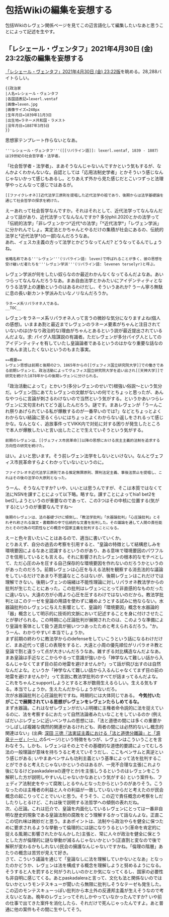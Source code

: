 # 包括Wikiの編集を妄想する
包括Wikiのレヴェン関係ページを見てこの辺言語化して編集したいなあと思うことによって記述を生やす。

## 「レシェール・ヴェンタフ」2021年4月30日 (金) 23:22版の編集を妄想する
[「レシェール・ヴェンタフ」2021年4月30日 (金) 23:22版](http://www.jurliyuuri.info/w/index.php?title=%E3%83%AC%E3%82%B7%E3%82%A7%E3%83%BC%E3%83%AB%E3%83%BB%E3%83%B4%E3%82%A7%E3%83%B3%E3%82%BF%E3%83%95&oldid=2299)を眺める。28,288バイトらしい。

```
{{政治家
|人名=レシェール・ヴェンタフ
|各国語表記=lexerl.ventaf
|画像=leven.jpg
|画像サイズ=240px
|生年月日=1839年11月3日
|出生地=ラネーメ共和国・ラメスト
|没年月日=1887年3月5日
}}
```
思想家テンプレート作らないとなあ。

```
'''レシェール・ヴェンタフ'''([[リパライン語]]: lexerl.ventaf, 1839 - 1887）は19世紀の社会哲学者・法学者。
```
「社会哲学者・法学者」、まあそうなんじゃないんですかという気もするが、なんかよくわかんないな。自認としては「応用法制史学者」とかそういう感じなんじゃないかって感じもあるし。とりあえず外から見た感じだとこいつずっと法理学やっとんなって感じではあるが。

```
[[ファイクレオネ]]近代法学三原則を提唱した近代法学の祖であり、後期からは法学基礎論を通じて社会哲学の探求を続けた。
```
えーあれって社会哲学なんですか。それはそれとして、近代法学ってなんなんだよって話があり、近代法学ってなんなんですか? 多分phil.2020とかの法学って「伝統的法学」「非レヴェンかつ†近代†の法学」「†近代法学†」「レヴェン学派」に分かれんでしょ。実定法とかちゃんとやるだけの集積が社会にあるの、伝統的法学と†近代法学†(の一部)なんだろうなあ。<br>
あれ、イェスカ主義の方って法学とかどうなってんだ? どうなってるんでしょうね。

```
省略名称である'''レヴェン'''(リパライン語: leven)で呼ばれることが多く、彼の思想を受け継いだ者たちを'''レヴェン学派'''(リパライン語: levenen terselyr)と呼ぶ。
```
レヴェン学派が何をしたい奴らなのか最近わかんなくなってるんだよなあ。あいつらってなんなんだろうなあ。まあ自由法学とかみたいにアイデンティティとなりうる法学上の運動というのはあるわけだし、そういうあれか? うーん寧ろ無駄に息の長い新カント学派みたいなノリなんだろうか。

```
ラネーメ系リパラオネ人である。
__TOC__
```
レヴェンをラネーメ系リパラオネ人って言うの微妙な気分になりますよね(個人の感想)。いままあ割と最近までレヴェンのラネーメ要素がちゃんと注目されていないのは(かなり政治的な)理由がちゃんとあるという説が最近提出されているんだよな。求: パイグ人陰謀説の有識者。ただレヴェンが多分パイグ人としてのアイデンティティを有していたし皇論論者であるというのはかなり重要な話なのであんま流したくないというのもまた事実。

```
==概要==
レヴェン思想は前期と後期の2つ、1865年からの[[ヴェフィス国立研究院大学]]での働きである前期レヴェンと、政治活動によってヴェフィス国立研究院大学を追い出され[[天神大学]]で研究を続けた1878年からの後期レヴェンに分けられる。
```
「政治活動によって」とかいう(多分レヴェンのせいで)根強い俗説～という気分だ。レヴェン団にあてたレヴェンの文献がないの何でとちょっと思ったが、あんなやつらに言論が刺さるわけないので当然という気がする。というかあいつらレヴェンに文句言われてどう返したんだろう。謎です。まあレヴェンが「うーんこれ祭りあげられている私が爆散するのが一番早いのでは?」などとちょっとよくわからない結論に至るくらいにはちょっとよくわからない返しをされるって感じかな。なんとなく、追放事件ってVIKK内で対処に対する困りが発生したところで本人が爆散したいと言い出したことで生えていそうという気がする。

```
前期のレヴェンは、[[ヴェフィス市民革命]]以降の思想における民主主義的法制を追求する方向性の研究を続けた。
```
はい。よいと思います。そう前レヴェン法学をしないといけない。なんとヴェフィス市民革命すらよくわかっていないというのに。

```
ファイクレオネ近代法学三原則である推定無罪原則、罪刑法定主義、事後法禁止を提唱し、これはその後の法学の大原則となった。
```
うーん、そうなんですか? いや、いいとは思うんですが、そこは本質ではなくて法にNSNを課すことによって以下略。略すな。課すことによってhia1 bet2をbet2しようというのが重要なのであって、この3つはその中核に位置する(気がする)というのが重要なんですね～

```
後期のレヴェンは、法の基礎づけに傾倒し、「教法学批判」「水器論批判」「心圧論批判」とそれぞれ称される論文・書籍群の中で伝統的な文書を批判した。その議論を通して人間の責任能力とその行為の可罰性などの概念や国家主義を批判することになる。
```
えーと色々言いたいことはあるので、適当に書いていくか。<br>
とりあえず、自分の過去の考察を引用すると、"皇論の特徴として結構悲しみを環境要因によるなあと認識するというのがあり、ある意味で環境要因のパワフルさを信用しているとも言える。それに影響されたレヴェンの根本的なモチベとして、ただ心圧のみを圧する自己保存的な環境要因を作れないのだろうかというのがあったのだろう。前期レヴェンは心圧を与える法制を観察する消去法的な議論をしているだけであまり不思議なところはないが、後期レヴェンはこれだけでは理解できない。後期レヴェンの端緒は不能性理論に対しリパラオネ教法学からの批判が生じたことにあった。この批判はレヴェンにとって非直感的なものだったに違いない。大遠の方が小周より心圧を圧するわけではないのだから。教法学批判とはこのテーゼを皇論の用語を使わずに纏めようとする試みに他ならない。水器論批判のレヴェンに与えた影響として、皇論的「環境要因」概念を水器論的「器」概念として明示的に技術的文脈において記述することを身に付けさせたことが挙げられる。この時期に心圧論批判が展開されたのは、このような準備により皇論を客体として扱う道具が揃いつつあったためと考えられるだろう。"か。うーん、わかりやすい! 本当でしょうか。<br>
まず前期の終わりに教法学からのdefenseをしていこうという話になるわけだけど、まあ近代って感じの表現をすると、大遠と小周の優先順位がリパラオネ教と皇論で割と違うって点が大きいんだろうなあ。雑すぎる対比構造なんだよなあ。まあ皇論は手近なとこからやるって意識が強いから「神学なんて難しい話から入るんじゃなくてまず目の前の地雷を避けませんか?」って話が飛び出すのは自然なんだよな。というか「神学なんて難しい話から入るんじゃなくてまず目の前の地雷を避けませんか?」って言説に教法学批判のすべてが詰まってるんだよな。これをちゃんとsupportしようとすると本が数冊生えるらしい。生える気もする。本当でしょうか。生えたんだからしょうがないだろ。<br>
次が水器論批判と心圧論批判ですね。時期的には大体同じである。 **今気付いたがここで展開されている思想がレヴェンをレヴェンたらしめてるな。** <br>
まず水器論。これはなぜレヴェンがだいぶ明確に主権者命令説的に法を捉えているのに、法を考察するにおたって自然法論者みたいなことをしているのか (例えばだいぶレヴェンに近いベンサムの思想には、「法と道徳の間には多くの重要かつしばしば複雑な偶然的関連があるけれども、両者の間には必然的ないし概念的関連はない」(出典: [深田 三徳『法実証主義における「法と道徳分離論」と「源泉テーゼ」(一)』](https://doshisha.repo.nii.ac.jp/?action=repository_action_common_download&item_id=18509&item_no=1&attribute_id=28&file_no=1)の5ページ)という特徴をもつが、レヴェンはこういうことを言わなそう。しかも、レヴェンはその上でその基礎的な道徳的要請によってむしろ法の一般理論が意味を持ちうると考えていそうだし、ここもベンサムと真逆という感じがある; いやまあベンサムも功利主義という基準によって法を批判することができると考えたじゃないかというのはあるが、一見不合理な主張(これより後になるけどpaskadaleraの遵守とか)を主張しうるというのはレヴェンをこう解釈した方が説明しやすいんじゃないかなあという気がする) という案件も、フェディア法制史をやって腐敗しとるやんとなったからというのがありそう。こうなったのは主権者の利益と人々の利益が一致していないからだと考えたのが民会概念の起こりってことでいいと思う。そうそう、この辺で責任概念の考察をしだしたりしとるけど、これは後で説明する法哲学への傾倒の表れだね。<br>
次、心圧論。これは厄介で、皇論を内面化しているレヴェンにとっては一番非自明な歴史的現象である皇論法制の腐敗をどう理解するかって話なんよな。正直ここの切れ味は微妙だと思う。まあポイントは、法制やら政治やらを健全に保つために要求されるような挙動って倫理的には謎になりうるという(革命を肯定的に捉える風潮に影響されたかなんかした)主張と、常に人々が政治を健全に保とうとした方が倫理的に謎な挙動が減るんじゃないかという(正直割と変なので後で解釈が変わるかもしれない)民会の擁護なんじゃないですかね。「倫理の階層」あたりの概念は苦労が見えて好き。<br>
さて、こういう議論を通じて「皇論なしに法を理解していかないとなあ」となったのかどうか、レヴェンは法を構成する概念を理解しようと努めるようになる。そうすると人を罰すると何がうれしいのかとか気になってくるし、国家の必要性も非自明に感じてくる。あとpaskadaleraと言って、文化も法と関係ないのではないかというモンテスキューが聞いたら無限に批判しそうなテーゼも発生した。この辺のモンテスキューっぽい批判から本土外の反連邦主義が生えそうなので考えないとなあ。晩年のレヴェンってそれしかやっていなかったんですか? いや前の仕事で出てきた案件を消化したら、それだけで死んじゃったんですよ。あと普通に他の案件もその間に生やしてそう。

<!--- 
==思想の変遷==

===前期レヴェン前夜===
民主主義的法制を追求する当時最先端の法学を学んだレヴェンは、レシュト紛争期などの近代の戦争期において、「緊急時局」の名の下に恣意的な法運用が成され、反逆勢力と目された人間が弾圧されたこと、そして一般民衆への圧迫も強まったことに注目し、恣意的な法運用を防ぐことが民主主義を体現した法制の必須条件であると見做すに至った。その根底に流れる公権力への不信は年を追うにつれ次第に表に現れるようになる。

===前期レヴェン===
上記の内容を議論した学位論文『毒薬としての恣意性』が評価され、レヴェンは1865年にヴェフィス国立研究院大学の研究者となる。レヴェンは早速1866年に論文『法制からの恣意性の追放に向けた試論』を発表するものの、運用レベルの議論に終始しており有益でないと評価された。そこで翌67年に『不能性による法運用のための小論』において、「法の形態そのものに制限を加えることで恣意的な法運用を排除する」という議論を展開した。これは一定の評価を得たが、実際にどのような「不能性」を立法に課すべきかという課題を残す結果となった。

この問題は1869年の論文『予約の法学』によって部分的に解決した。そのなかでレヴェンは「罪を問うための権限は、立法によって予約しなければならない」「ここで述べる予約とは前もって定められた法典のことである」と罪刑法定主義と事後法禁止の原則(の一部)に言及している。そして1872年に『3つの不能性』において「罪に問われた者に成しうることも予約されてなければならない」「本来、人の罪を認定しそれに罰を課すことは、不断の疑いを乗り越えた先にようやっと可能な大事業である」と述べ、不能性理論(近代法学の用語でいうファイクレオネ近代法学三原則)を提唱した。

ちなみに、この刑罰が大事業であるという概念は『試論』において既に現れているが、『試論』においては運用によって大事業を正当に大事業と扱う立場をとっていたのに対し、『3つの不能性』では罰を大事業と見做さない法をそもそも禁じるという立場をとっている。この転換を本質的なものとして、1872年をもって推定無罪原則の確立と見做すのが法学史の一般的な立場である。

===追放事件まで===
法学・法哲学においては『3つの不能性』は高い評価を得たが、伝統的教法学者には[[リパラオネ教]]における罪の概念とその実社会への適用を害するものだとの批判を受けた。1876年、レヴェンは書籍『不能性理論の擁護』において、立法と法運用は人間が行うものであるという要請から、より不当でなく公平な法制を求めると自然と不能性を立法に課すことになると反論した。この議論は本質的には『3つの不能性』によるものと変わらないが、より詳細に、より厳密に、より歴史学的な実証主義に立って議論された。以降のレヴェンは、伝統的な勢力による反駁を嫌って明らかに過剰な理論武装を行うようになる。<ref group="脚注">『擁護』の段階でその過剰さは片鱗を見せている。実際その前半1/3は、近代法哲学の観点からの伝統的教法学の厳密な総括として不能性理論とは全く無関係に評価されている。しかしながらレヴェン曰く、それだけの大仕事も「教法学と不能性理論を対比的にとらえ、不能性理論の必然性を示すための最低限の準備」に過ぎないらしい。</ref>

『擁護』の執筆と同時に、レヴェンは教法学を含めた伝統的な法の基礎づけが民主主義的な法制の発展を阻害してきたのではないかと考えるようになり、現行法の完全撤廃を目的とした政治活動を行うようになる。<ref group="脚注">この記述は1912年に発表された伝記である『レヴェン その人間と思想』でも採用されている俗説によっているが、最近の研究では、1875年にできたレヴェン団によるレヴェン本人と無関係なテロ行為に加担したと誤解されていたと考えられている。</ref>その結果として1878年にヴェフィス国立研究院大学を追われることとなる。その理由は「控えめに言って急進的、有り体に言って破壊的」なレヴェンの政治的立場が「ヴェフィスの繁栄の学問的な砦たる」ヴェフィス国立研究院大学に相応しくないからだという。<ref group="脚注">1878年末のヴェフィス国立研究院大学長による年間所感より引用。この年の大学長年間所感は一研究員(つまりレヴェン)の個人的活動に対する批判が全体の約半分を占めるという異例中の異例の事態となった。保守的な風土もあって彼の活動が非常に重く受けとめられていることがうかがえる。</ref>同年レヴェンは天神大学へ移り、伝統的な法の基礎づけについて不能性理論の立場から批判を展開していくこととなる。

===後期レヴェン===
天神大学に移ったレヴェンは「教法学批判」の執筆に着手した。これは『擁護』とは異なり、リパラオネ教法学を[[リパラオネ教]]を不当に権力の安定に利用する試みとして積極的に批判するものであり、3つの論文と2巻の書籍よりなる。誤解されがちなことだが、レヴェンはリパラオネ教自体を批判したのでなく、リパラオネ教を不能性の要請なしに法制に適用し圧政機構として組み込んだことを批判したのである。現代でこそ急進派を中心によく用いられるこの「圧政機構」という語は、「教法学批判」を構成する論文の一つ『圧としての神』において登場したもので、同論文では「共同体一般の幸福の実現から離れ個々の人間を圧迫するようになった公権力に付随する機構一般であり、しばしば権力層の不当な優遇を含む」と説明されている。また1882年より「水器論批判」「心圧論批判」として知られる一連の論文・書籍を次々と発表した。こちらも同様に[[水器論]]や心圧論を水器論に影響された非常に緻密な議論によって「不穏な圧政機構の設計」と批判するものであり、民会による自治の支持と「責任」という概念を構成する原理の探求が特徴的である。

この着想を批判の文脈なしに基礎づけるため、彼は1886年に書籍『法の権威』を執筆、また「法制が前提してよい文化は強く制限される」という「普遍主義」を提唱し、その観点から宗教的な法の基礎づけを批判する論文『局所的基礎としての宗教』を発表した。

===死とその後===
1887年3月、彼は今までに法が満たすべきと提唱した要請を改めて基礎づける論文『安定した法の原理』を執筆中に死亡した。<ref group="脚注">書きかけの状態の『原理』であるが、残された原稿だけでも法哲学の論文としては十分に議論されたと言ってよく、残されたのは例によって過剰な理論武装を施す作業だけであったので、そのまま正規の論文として発表された。</ref>享年47。死因は、自らの肉体の衰えを顧みない、あまりに旺盛な執筆活動による過労だという。葬式は家族と親しい者の間のみで行われた。<br/>
1968年5月、レシェール・ヴェンタフの墓は[[リパラオネ人]]右翼によって[[ウェールフープ]]によって爆破された。犯行を指示したとして右翼の先導者である[https://sites.google.com/site/riparaincangku/yuesureone-ren-gong-shi-jie-she-ding/yang-na-wen-hua/finarph/fhifoes/lhcl/fgv フィシャ・グスタフ・ヴェルガナーデャ]が犯人として逮捕された。

==用語==

===不能性===
前期レヴェンにおいて確立されたファイクレオネ近代法学を特徴づける概念。大まかにいえば、法運用の暴走を防ぐために、法の取りうる形態を制限するというものであり、教法学など古典的な法の基礎付けが何らかの理想形を目指すような形式をとるのに対し、ある程度以上に法が「堕落」するのを防ぐ形式をとる。『3つの不能性』では、ファイクレオネ近代法学三原則である推定無罪原則、罪刑法定主義、事後法禁止が現代のそれとほとんど同じ形で提唱された。

===圧政機構===
「共同体一般の幸福の実現から離れ個々の人間を圧迫するようになった公権力に付随する機構一般であり、しばしば権力層の不当な優遇を含む」と説明される概念。後期レヴェンにおいては、伝統的法学を圧政機構を安定させる試みであると批判し、それを通じて圧政機構に陥らない法制のあり方を探求しようとする議論が基本となる。

===人間性===
人間を特徴づけるもの全般を指すこの語は、レヴェンの文脈においては、法制を構築するものとしての人間の限界であって法制の形態に影響を及ぼすものを指す語として用いられる。『不能性理論の擁護』では「正義を直観することはあっても、その境界を厳密に認識しその認識を共有することはできない」という人間性を基礎にして、不能性の要請なきリパラオネ教法を批判した。

===蠢く容器===
『不変性の要請』において導入された思考実験。法を民衆をして有益たらしめるための容器であるとする水器論は、一部の階級による法運用を支持せず、むしろそれを否定するものであるとする議論である。レヴェンはこれに基づいて水器論(の歴史的な運用のあり方)は圧政機構を安定させるものであると批判した。その大まかな議論は以下の通りである。

# まず勝手に蠢き穴が勝手に空いたり消えたりするような容器(法の比喩ではなく実際の容器)を想像すると、これは当然使いづらい。
# なぜ使いづらく感じるかというと、水の動きが無秩序になるからである。使用されるべきものの挙動が無秩序で使いやすいわけがない。
# またこの容器を複数の人間が共用しており、容器がある特定の人物の使用を阻むように蠢いた場合、不公平さという問題も生じる。
# この議論は、水器論によって基礎付けられた法に対しても、ほとんど同じように適用できる。
# かつて法がたびたび変更されていた時代は、人々の法に対する信頼が崩壊し、社会の無秩序さが増した。
# そして、その変更や法運用の中で差別的な構造が生産されてきた。
# これは、法自体がたびたび変更され、あるいは法運用の基準が歪められたために起こってきた問題と分析できる。
# このような問題が起こるのは、立法や法運用に関わる人間が制限されてきたことにより、個人の思惑が法の挙動に反映されやすい状態であったからと考えられる。
# これを解決するために、より個人の思惑が反映されにくい形態で法を定め、運用するべきであり、その形態とは民会である。なぜならば、面識のない多くの民衆に共通する思惑は、生活を改善することのみであると考えられるからである。

これは水器論によくみられる比喩を冗談めかして援用したものであり、『要請』の中では、バート法制史の分析によって民会が要請されることを導き、民会による少数派の弾圧を防ぐために必要な民会の権限に対する制約を議論するなど、比喩に頼らない緻密な議論が行われている。

===倫理の階層===
『心圧としての心圧論』で導入された概念。人間の認識しうる範囲の外にその基礎を置く教法学や、不完全な推論によって圧政機構の安定を許した水器論と異なり、単純な倫理的要請によって法制に規範を与えようとする心圧論はより圧政機構に走りにくいと考えられるが、歴史はその予想を裏切ってきた。それを説明するためにレヴェンが提唱した概念が「倫理の階層」であり、大まかに言うと「法制という大規模かつ及ぼす影響の深刻な問題については、個人の生活における倫理規範をそのまま適用することはできない」というものである。

===普遍主義===
リパラオネの影響の強いラメストに生まれたラネーメ系リパラオネ人のレヴェンはしかし、[[皇論]]などのラネーメ文化に傾倒する両親や親戚の影響でラネーメ人としてアイデンティティを育んできた。しかし、これは彼の地理的・人種的コミュニティにおいて文化的他者になることを意味していた。その経験によってレヴェンは個人と法律の間の文化的摩擦の存在に違和感を抱くようになっていった。これが法哲学的問題として提起されたのが普遍主義である。その内容は「多文化・多民族国家において法制が前提してよい文化は強く制限される」というものである。例えば現代の[[ユエスレオネ連邦]]においては飲酒・喫煙が禁止されているが、これはリパラオネ教の教義によるものである<ref>[https://twitter.com/sashimiwiki/status/1266603262540562432 @sashimiwiki 2020/5/30 - Twitter]</ref>。ユエスレオネ連邦がリパラオネ教徒のみによって構成されるものでない以上、これは普遍主義に反する。この例からもわかるように、普遍主義の基本的な根拠は、それに反する状態が文化差別・民族差別であることである。

==後世への影響==
レヴェンがそれ以降のリパラオネ思想に与えた影響は非常に大きく、大小問わずレヴェンに影響を受けた社会思想を列挙すれば[[イェスカ哲学]]をはじめとした現代リパラオネ左派思想の多くを含むことになってしまうので、レヴェンの直接的な後継として知られる主なものをのみ挙げることにする。

===法学・法哲学への影響===
レヴェンの業績として近代法学や法哲学といった分野自体を確立したことが挙げられることがある。それほどその分野の手法でレヴェンに由来するものは多く、また(レヴェン的・反レヴェン的を問わず)レヴェンに強く影響された問題意識がいまだに色濃く残っているからである。例えば法制史の研究を通してある種の倫理的要請を満たす法のあり方を探求しようという手法は反レヴェン的な論者であっても無意識的に使用していることが多い。

===レヴェン学派===
{{see|[[レヴェン学派]]}}

===ラ・レヴェネゼー===
{{main|[[ラ・レヴェネゼー]]}}

伝統的な法体系に対する広範かつ緻密な批判を展開したレヴェンの思想は反体制派の理論武装によく登場する。しかし、その理論武装は必ずしもレヴェンの思想を十分に理解したものとは言えず、cherry-pickingにすぎないと評せざるをえないものも多い。この状態から、リパライン語には「(-'sは)思想的cherry-pickingの餌食になる」という意味の動詞levenesが存在する。そして特にレヴェン思想をlevenesさせる反体制派をラ・レヴェネゼー(リパライン語: la leveneser)という。その一見緻密な理論武装が一因となりラ・レヴェネゼーは反体制派の中では勢力を拡大させやすい傾向にあるとされ、近年社会問題となっている。

===レヴェン統一党===
{{see|[[レヴェン統一党]]}}

==著作のリスト==
# 『毒薬としての恣意性』(1864)<br/>レヴェンの学位論文。ヴェフィス国立研究院大学に招待されるきっかけとなった。
# 『法制からの恣意性の追放に向けた試論』(1866)<br/>ヴェフィス国立研究院大学での最初の論文。過去の事例を引き、恣意的な法運用を防ぐための意思決定機構などを議論したものであるが、現代のレヴェン研究ではほとんど顧みられない。
# 『不能性による法運用のための小論』(1867)<br/>不能性理論のさきがけとなる論文。『試論』での議論を一見合理的な機構の下で権力が腐敗した例を挙げるなどして再検討し、法制が成しえないことを設定しなければならないと結論づけるもの。
# 『不能性の実現について』(1867-8)<br/>法に不能性を課すための機構についての議論。現代ではさほど有効なものではないと評価されている。
# 『予約の法学』 (1869)<br/>罪刑法定主義の一部と事後法禁止の原則が提唱された論文。
# 『裁判の歴史』 (1870)<br/>過去の裁判の形態を一般向けに紹介した書籍。恣意的な犯罪認定に対する近代法学的な批判が特徴である。<ref group="脚注">近代的観点から過去の事例を批判することに対してこの時代は寛容であった。</ref>
# 『3つの不能性』 (1872)<br/>罪刑法定主義と推定無罪の原則が確立された論文。これに対する教法学者の批判が後期レヴェンの諸活動のきっかけとなる。
# 『新時代の法制』 (1874)<br/>『3つの不能性』をもとに法学者以外に対し不能性理論に基づく法制の有益性を主張する書籍。
# 『不能性理論の擁護』 (1876)<br/>『3つの不能性』に対するリパラオネ教法学者の批判に対し、不能性の要請は「人間の法制において不可避的なもの」であると主張し、神学的基礎をもつ教法学と雖もその議論から離れることはないと主張した書籍。
# 「教法学批判」
## 『リパラオネ教法学の政治力学的研究』 (1878)<br/>天神大学での最初の論文。リパラオネ教法学の変遷を時の権力との関係によって分析したもので、分析に近代法学・法哲学の概念が積極的に用いられている点が特徴的である。
## 『リパラオネ法制の恣意性』 (1879-80)<br/>リパラオネ法制史において、恣意的な法運用の事例を取り上げ、それが可能であった理由を議論した論文。
## 『圧としての神』 (1880)<br/>上の2本の論文をもとに、リパラオネ教法が圧政機構として機能してきたと批判した論文。「圧政機構」という語が登場した初めての文献でもある。
## 『圧政機構としてのリパラオネ教法学とその法学的批判　上・下』 (1882)<br/>リパラオネ教法学がリパラオネ教法を圧政機構として安定させる試みであると論じ、不能性理論などの近代法学の観点による抜本的改革の必要性を主張した書籍。
# 「水器論批判」
## 『誰が容器を設計するのか?』 (1882)<br/>当時の水器論で一般的であった相互説(法は民衆同士の関係を円滑に進めるためのものであるという論)を念頭に置き、水器論から国家の立法権を結論する従来の議論には欺瞞があるとする論文。
## 『単なる幸福の棄却としての階級』 (1884)<br/>『設計』で相互説を念頭に議論を進めたことを正当化するため、上意説(法とは国家がその民を利用するためのものであるとする論)を中心に相互説以外の水器論を批判した論文。今までのレヴェンの論文・書籍で明文化されていなかった「民衆全体の幸福を実現するための舞台装置」として法を設定するという問題意識が明文化された論文としても知られる。
## 『不変性の要請』 (1885)<br/>『設計』『棄却』の議論を発展させて、法を民衆全体の幸福のための容器として基礎づけるならば、それを設計する主体は民会でなければならないとする書籍。水器論による国家の立法権の基礎づけを明確に否定した初めての近代法哲学書でもある。
## 『人間の羽毛的実存』 (1886)<br/>不能性理論も含め既存の法学が人間の責任能力を仮定しているとし、責任概念の基礎づけの必要性を主張した論文。多くの例が水器論から引かれていることや、「羽毛的」という表現が法によって必ずしも「疲れさせられない人間」の状態を比喩的に表していることから「水器論批判」の一つとして数えられているが、水器論のみの批判に止まるものではない。
# 「心圧論批判」
## 『心圧としての心圧論』 (1883)<br/>心圧の概念を社会一般の法制に適用することがかえって圧政機構の安定につながり、民衆の心圧を生むことになるとした論文。
## 『民会における心圧論』 (1885-6)<br/>『心圧』『要請』の議論を受け、心圧論を矛盾なく実現するには民会による法制が必要であると結論付けた論文。
# 『法の権威』 (1886)<br/>「水器論批判」「心圧論批判」で展開した民会の支持と責任概念の基礎付けを改めて整理した書籍。法の倫理的権威を基礎づけようという試みでもある。
# 『局所的基礎としての宗教』 (1886)<br/>普遍主義に基く宗教的法制の批判を展開した論文。「教法学批判」「水器論批判」「心圧論批判」の議論を統合しより一般的な議論を試みたものである。
# 『安定した法の原理』 (1887)<br/>レヴェンが提唱した法の要請を改めて基礎づける論文。彼はこれを執筆中に死亡した。


==よく知られた文章==
レヴェンの論文や書籍に由来する文章は、反体制派を中心に今でもよく引用される。以下ではそのような文章の中でも特に有名なものを紹介する。レヴェンの仕事(特に後期)は非常に長い理論武装を特徴とするため、よく知られる文章の多くは、章や節の冒頭で後の議論を予告するようなものである。

# 法を容器として見做す水器論に従えば、容器を使用できない者が登場するのを防ぐために法にはある種の不変性が要求される。しかし、一部の階級の者が法を運用する限りこの不変性は実現されない。このことは民会による法運用を支持し、逆に水器論による国家の法運用の独占の支配についての正当化を欺瞞として棄却する。<br/>　『不変性の要請』の第8章「不変性の導出及び司法批判」の冒頭に由来する。
# "心圧"という概念はラネーメの法制に強い影響を与えてきた。しかしながら個人の信仰としては穏健とすら言いうる心圧の概念も、法制に適用されるとなれば不穏なものになりうるし、実際にそうであってきた。大まかにいえば、この概念は、(一般に変革が負担を強いるものであるというよく知られた性質のために)体制側の擁護者を自然と生産し続ける圧政機構的な概念として確立してしまったのである。より直接的にいえば、皮肉にも皇論は為政者によって民衆を抑圧するための圧政機構として機能してきたのである。<br/>　『心圧としての心圧論』の冒頭に由来する。

==逸話・人物==
* レヴェン本人はいたって敬虔に皇論を信仰していた。『心圧としての心圧論』の発表後にある人に「心圧の概念を批判してましたけど、あなたの思考って結構その概念によっていますよね?」と言われたときは「一ラネーメ人としての私は、一法哲学者としての私とは違って法制についていちいち気にしなくてもよいので」と答えたという。
* 実はレヴェンは、学生時代には法学の道に進もうか歴史学の道に進もうか悩んでいたという。そのためどちらの道に進むとしても役に立つと考えて、教法学やラネーメ法制などの理論史に関する講義を多く履修していた。その時期にできた友人とは生涯を通してよく交流していた。その友人たちとの議論によって、レヴェンは伝統的法学に対する自身の批判を洗練させていったと言われている。

==脚注==
<references group="脚注" />

==外部リンク==
* [https://twitter.com/mai_lang0/status/1229806413943197696 skurlavenija.mavijaによるレヴェン常識クイズ]
* [https://sites.google.com/site/riparaincangku/yuesureone-ren-gong-shi-jie-she-ding/yang-na-wen-hua/nediet-larta/lv レシェール・ヴェンタフ - リパライン倉庫]
* [https://github.com/jurliyuuri/leven jurliyuuri/leven - GitHub]: レヴェンに関するGitHubリポジトリ

==出典==
<references />

[[Category:思想]]
[[Category:人物]]
[[Category:レヴェン]]
--->